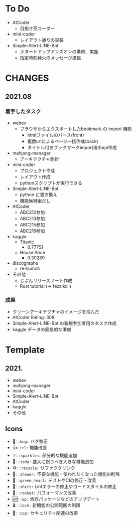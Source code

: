 # To Do
- AtCoder
  - 目指せ茶コーダー
- mini-coder
  - レイアウト通りの実装
- Simple-Alert-LINE-Bot
  - スタートアップアンズオンの準備、実施
  - 指定時刻発火のメッセージ送信

# CHANGES
## 2021.08
### 着手したタスク
- webev
  - ブラウザからエクスポートしたbookmark の import 機能
    - htmlファイルのパース(front)
    - 複数urlによるページ一括作成(back)
    - タイトル付きブックマークimport用のapi作成
- mahjong-manager
  - アーキテクチャ刷新
- mini-coder
  - プロジェクト作成
  - レイアウト作成
  - pythonスクリプトが実行できる
- Simple-Alert-LINE-Bot
  - python に書き換え
  - 機能候補案だし
- AtCoder
  - ABC212参加
  - ABC213参加
  - ABC215参加
  - ABC216参加
- kaggle
  - Titanic
    - 0.77751
  - House Price
    - 0.30289
- discographs
  - re-launch
- その他
  - じぶんリリースノート作成
  - Rust tutorial (-> fezzlkcli)

### 成果
- クリーンアーキテクチャのイメージを掴んだ
- AtCoder Rating: 308
- Simple-Alert-LINE-Bot の新規参加者用のタスク作成
- kaggle データの簡易的な準備

# Template
## 2021.
- webev
- mahjong-manager
- mini-coder
- Simple-Alert-LINE-Bot
- AtCoder
- kaggle
- その他

## Icons
- :bug:: `:bug:` バグ修正
- :+1:: `:+1:` 機能改善
- :sparkles:: `:sparkles:` 部分的な機能追加
- :tada:: `:tada:` 盛大に祝うべき大きな機能追加
- :recycle:: `:recycle:` リファクタリング
- :shower:: `:shower:` 不要な機能・使われなくなった機能の削除
- :green_heart:: `:green_heart:` テストやCIの修正・改善
- :shirt:: `:shirt:` Lintエラーの修正やコードスタイルの修正
- :rocket:: `:rocket:` パフォーマンス改善
- :up:: `:up:`  依存パッケージなどのアップデート
- :lock:: `:lock:`  新機能の公開範囲の制限
- :cop:: `:cop:` セキュリティ関連の改善
